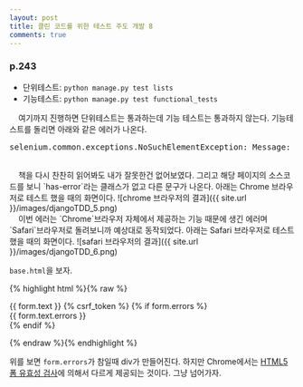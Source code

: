 ```yaml
---
layout: post
title: 클린 코드를 위한 테스트 주도 개발 8
comments: true
---
```

### **p.243**
* 단위테스트: `python manage.py test lists`
* 기능테스트: `python manage.py test functional_tests`

&nbsp;&nbsp;&nbsp; 여기까지 진행하면 단위테스트는 통과하는데 기능 테스트는 통과하지 않는다. 기능테스트를 돌리면 아래와 같은 에러가 나온다.
<pre>selenium.common.exceptions.NoSuchElementException: Message: no such element: Unable to locate element: {"method":"css selector","selector":".has-error"}</pre>
<br>
&nbsp;&nbsp;&nbsp; 책을 다시 찬찬히 읽어봐도 내가 잘못한건 없어보였다. 그리고 해당 페이지의 소스코드를 보니 `has-error`라는 클래스가 없고 다른 문구가 나온다. 아래는 Chrome 브라우저로 테스트 했을 때의 화면이다.
![chrome 브라우저의 결과]({{ site.url }}/images/djangoTDD_5.png)     
<br>
&nbsp;&nbsp;&nbsp; 이번 에러는 `Chrome`브라우저 자체에서 제공하는 기능 때문에 생긴 에러며 `Safari`브라우저로 돌려보니까 예상대로 동작되었다. 아래는 Safari 브라우저로 테스트 했을 때의 화면이다.
![safari 브라우저의 결과]({{ site.url }}/images/djangoTDD_6.png)   

`base.html`을 보자.

{% highlight html %}{% raw %}
  <form method="POST" action={% block form_action %}{% endblock %}>
      {{ form.text }}
      {% csrf_token %}
      {% if form.errors %}
          <div class="form-group has-error">
              <div class="help-block">{{ form.text.errors }}</div>
          </div>
      {% endif %}
  </form>
{% endraw %}{% endhighlight %}

위를 보면 `form.errors`가 참일때 div가 만들어진다. 하지만 Chrome에서는 [HTML5 폼 유효성 검사](https://melomano.wordpress.com/2013/11/28/html5-%ED%8F%BC-%EC%9C%A0%ED%9A%A8%EC%84%B1-%EA%B2%80%EC%82%AC/)에 의해서 다르게 제공되는 것이다. 그냥 넘어가자.
